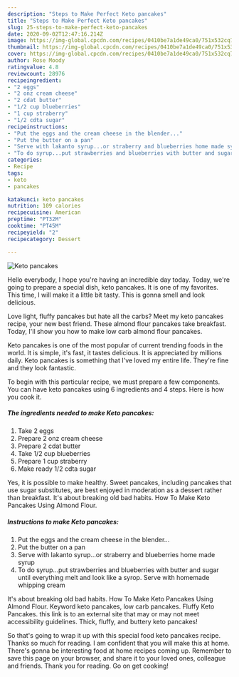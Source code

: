 ```yaml
---
description: "Steps to Make Perfect Keto pancakes"
title: "Steps to Make Perfect Keto pancakes"
slug: 25-steps-to-make-perfect-keto-pancakes
date: 2020-09-02T12:47:16.214Z
image: https://img-global.cpcdn.com/recipes/0410be7a1de49ca0/751x532cq70/keto-pancakes-recipe-main-photo.jpg
thumbnail: https://img-global.cpcdn.com/recipes/0410be7a1de49ca0/751x532cq70/keto-pancakes-recipe-main-photo.jpg
cover: https://img-global.cpcdn.com/recipes/0410be7a1de49ca0/751x532cq70/keto-pancakes-recipe-main-photo.jpg
author: Rose Moody
ratingvalue: 4.8
reviewcount: 28976
recipeingredient:
- "2 eggs"
- "2 onz cream cheese"
- "2 cdat butter"
- "1/2 cup blueberries"
- "1 cup straberry"
- "1/2 cdta sugar"
recipeinstructions:
- "Put the eggs and the cream cheese in the blender..."
- "Put the butter on a pan"
- "Serve with lakanto syrup...or straberry and blueberries home made syrup"
- "To do syrup...put strawberries and blueberries with butter and sugar until everything melt and look like a syrop. Serve with homemade whipping cream"
categories:
- Recipe
tags:
- keto
- pancakes

katakunci: keto pancakes 
nutrition: 109 calories
recipecuisine: American
preptime: "PT32M"
cooktime: "PT45M"
recipeyield: "2"
recipecategory: Dessert

---
```



![Keto pancakes](https://img-global.cpcdn.com/recipes/0410be7a1de49ca0/751x532cq70/keto-pancakes-recipe-main-photo.jpg)

Hello everybody, I hope you're having an incredible day today. Today, we're going to prepare a special dish, keto pancakes. It is one of my favorites. This time, I will make it a little bit tasty. This is gonna smell and look delicious.

Love light, fluffy pancakes but hate all the carbs? Meet my keto pancakes recipe, your new best friend. These almond flour pancakes take breakfast. Today, I&#39;ll show you how to make low carb almond flour pancakes.

Keto pancakes is one of the most popular of current trending foods in the world. It is simple, it's fast, it tastes delicious. It is appreciated by millions daily. Keto pancakes is something that I've loved my entire life. They're fine and they look fantastic.


To begin with this particular recipe, we must prepare a few components. You can have keto pancakes using 6 ingredients and 4 steps. Here is how you cook it.

<!--inarticleads1-->

##### The ingredients needed to make Keto pancakes:

1. Take 2 eggs
1. Prepare 2 onz cream cheese
1. Prepare 2 cdat butter
1. Take 1/2 cup blueberries
1. Prepare 1 cup straberry
1. Make ready 1/2 cdta sugar


Yes, it is possible to make healthy. Sweet pancakes, including pancakes that use sugar substitutes, are best enjoyed in moderation as a dessert rather than breakfast. It&#39;s about breaking old bad habits. How To Make Keto Pancakes Using Almond Flour. 

<!--inarticleads2-->

##### Instructions to make Keto pancakes:

1. Put the eggs and the cream cheese in the blender...
1. Put the butter on a pan
1. Serve with lakanto syrup...or straberry and blueberries home made syrup
1. To do syrup...put strawberries and blueberries with butter and sugar until everything melt and look like a syrop. Serve with homemade whipping cream


It&#39;s about breaking old bad habits. How To Make Keto Pancakes Using Almond Flour. Keyword keto pancakes, low carb pancakes. Fluffy Keto Pancakes. this link is to an external site that may or may not meet accessibility guidelines. Thick, fluffy, and buttery keto pancakes! 

So that's going to wrap it up with this special food keto pancakes recipe. Thanks so much for reading. I am confident that you will make this at home. There's gonna be interesting food at home recipes coming up. Remember to save this page on your browser, and share it to your loved ones, colleague and friends. Thank you for reading. Go on get cooking!
